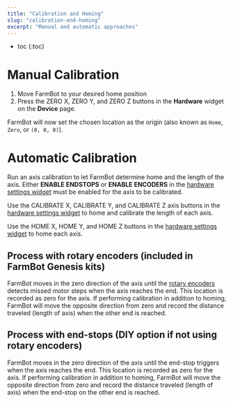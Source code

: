 ```yaml
---
title: "Calibration and Homing"
slug: "calibration-and-homing"
excerpt: "Manual and automatic approaches"
---
```


* toc
{:toc}


# Manual Calibration

1. Move FarmBot to your desired home position
2. Press the <span class="fb-button fb-yellow">ZERO X</span>, <span class="fb-button fb-yellow">ZERO Y</span>, and <span class="fb-button fb-yellow">ZERO Z</span> buttons in the **Hardware** widget on the **Device** page.

FarmBot will now set the chosen location as the origin (also known as `Home`, `Zero`, or `(0, 0, 0)`).

# Automatic Calibration

Run an axis calibration to let FarmBot determine home and the length of the axis. Either **ENABLE ENDSTOPS** or **ENABLE ENCODERS** in the [hardware settings widget](https://software.farmbot.io/docs/device#hardware) must be enabled for the axis to be calibrated.

Use the <span class="fb-button fb-gray">CALIBRATE X</span>, <span class="fb-button fb-gray">CALIBRATE Y</span>, and <span class="fb-button fb-gray">CALIBRATE Z</span> axis buttons in the [hardware settings widget](https://software.farmbot.io/docs/device#hardware) to home and calibrate the length of each axis.

Use the <span class="fb-button fb-gray">HOME X</span>, <span class="fb-button fb-gray">HOME Y</span>, and <span class="fb-button fb-gray">HOME Z</span> buttons in the [hardware settings widget](https://software.farmbot.io/docs/device#hardware) to home each axis.

## Process with rotary encoders (included in FarmBot Genesis kits)

FarmBot moves in the zero direction of the axis until the [rotary encoders](../Additional-Information/rotary-encoders.md) detects missed motor steps when the axis reaches the end. This location is recorded as zero for the axis. If performing calibration in addition to homing, FarmBot will move the opposite direction from zero and record the distance traveled (length of axis) when the other end is reached.

## Process with end-stops (DIY option if not using rotary encoders)

FarmBot moves in the zero direction of the axis until the end-stop triggers when the axis reaches the end. This location is recorded as zero for the axis. If performing calibration in addition to homing, FarmBot will move the opposite direction from zero and record the distance traveled (length of axis) when the end-stop on the other end is reached.
